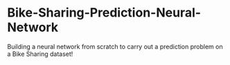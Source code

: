 # Bike-Sharing-Prediction-Neural-Network
 Building a neural network from scratch to carry out a prediction problem on a Bike Sharing dataset! 
